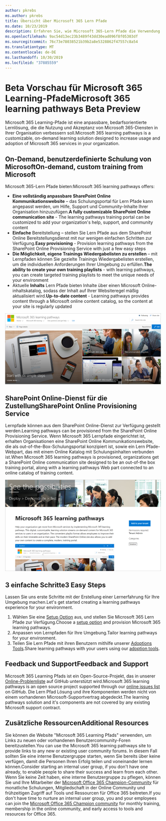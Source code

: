 ```yaml
---
author: pkrebs
ms.author: pkrebs
title: Übersicht über Microsoft 365 Lern Pfade
ms.date: 10/23/2019
description: Erfahren Sie, wie Microsoft 365-Lern Pfade die Verwendung und Akzeptanz von Microsoft 365-Diensten in Ihrer Organisation beschleunigen können. Zu den Lernpfaden gehören ein benutzerdefiniertes SharePoint Online Webpart und eine moderne Schulungswebsite für SharePoint Online Kommunikation, die problemlos für Ihren Microsoft 365-Mandanten bereitgestellt werden kann.
ms.openlocfilehash: 9ac54d13ec23b3489f43dd30ead096f8f05303df
ms.sourcegitcommit: 76c73e78038521b39b2a8e5328862f47557c8a54
ms.translationtype: MT
ms.contentlocale: de-DE
ms.lasthandoff: 10/30/2019
ms.locfileid: "37885559"
---
```

# <a name="microsoft-365-learning-pathways-beta-preview"></a><span data-ttu-id="be976-104">Beta Vorschau für Microsoft 365 Learning-Pfade</span><span class="sxs-lookup"><span data-stu-id="be976-104">Microsoft 365 learning pathways Beta Preview</span></span>
<span data-ttu-id="be976-105">Microsoft 365 Learning-Pfade ist eine anpassbare, bedarfsorientierte Lernlösung, die die Nutzung und Akzeptanz von Microsoft 365-Diensten in Ihrer Organisation verbessern soll.</span><span class="sxs-lookup"><span data-stu-id="be976-105">Microsoft 365 learning pathways is a customizable, on-demand learning solution designed to increase usage and adoption of Microsoft 365 services in your organization.</span></span>  

## <a name="on-demand-custom-training-from-microsoft"></a><span data-ttu-id="be976-106">On-Demand, benutzerdefinierte Schulung von Microsoft</span><span class="sxs-lookup"><span data-stu-id="be976-106">On-demand, custom training from Microsoft</span></span>

<span data-ttu-id="be976-107">Microsoft 365-Lern Pfade bieten:</span><span class="sxs-lookup"><span data-stu-id="be976-107">Microsoft 365 learning pathways offers:</span></span>

- <span data-ttu-id="be976-108">**Eine vollständig anpassbare SharePoint Online Kommunikationswebsite** – das Schulungsportal für Lern Pfade kann angepasst werden, um Hilfe, Support und Community-Inhalte Ihrer Organisation hinzuzufügen.</span><span class="sxs-lookup"><span data-stu-id="be976-108">**A fully customizable SharePoint Online communication site** - The learning pathways training portal can be customized to add your organization's help, support, and community content</span></span>
- <span data-ttu-id="be976-109">**Einfache** Bereitstellung – stellen Sie Lern Pfade aus dem SharePoint Online Bereitstellungsdienst mit nur wenigen einfachen Schritten zur Verfügung.</span><span class="sxs-lookup"><span data-stu-id="be976-109">**Easy provisioning** - Provision learning pathways from the SharePoint Online Provisioning Service with just a few easy steps</span></span>
- <span data-ttu-id="be976-110">**Die Möglichkeit, eigene Trainings Wiedergabelisten zu erstellen** – mit Lernpfaden können Sie gezielte Trainings Wiedergabelisten erstellen, um die individuellen Anforderungen Ihrer Umgebung zu erfüllen.</span><span class="sxs-lookup"><span data-stu-id="be976-110">**The ability to create your own training playlists** - with learning pathways, you can create targeted training playlists to meet the unique needs of your environment</span></span>
- <span data-ttu-id="be976-111">Aktuelle **Inhalts** Lern Pfade bieten Inhalte über einen Microsoft Online-inhaltskatalog, sodass der Inhalt auf Ihrer Websiteregel mäßig aktualisiert wird.</span><span class="sxs-lookup"><span data-stu-id="be976-111">**Up-to-date content** - Learning pathways provides content through a Microsoft online content catalog, so the content at your site is regularly updated</span></span>

![CG-Introducing. png](media/cg-introducing.png)

## <a name="sharepoint-online-provisioning-service"></a><span data-ttu-id="be976-113">SharePoint Online-Dienst für die Zustellung</span><span class="sxs-lookup"><span data-stu-id="be976-113">SharePoint Online Provisioning Service</span></span> 
<span data-ttu-id="be976-114">Lernpfade können aus dem SharePoint Online-Dienst zur Verfügung gestellt werden.</span><span class="sxs-lookup"><span data-stu-id="be976-114">Learning pathways can be provisioned from the SharePoint Online Provisioning Service.</span></span> <span data-ttu-id="be976-115">Wenn Microsoft 365 Lernpfade eingerichtet ist, erhalten Organisationen eine SharePoint Online Kommunikationswebsite, die als out-of-the-Box-Schulungsportal konzipiert ist, sowie ein Lern Pfade-Webpart, das mit einem Online Katalog mit Schulungsinhalten verbunden ist.</span><span class="sxs-lookup"><span data-stu-id="be976-115">When Microsoft 365 learning pathways is provisioned, organizations get a SharePoint Online communication site designed to be an out-of-the box training portal, along with a learning pathways Web part connected to an online catalog of training content.</span></span> 

![CG-Provision. png](media/cg-provision.png)

## <a name="3-easy-steps"></a><span data-ttu-id="be976-117">3 einfache Schritte</span><span class="sxs-lookup"><span data-stu-id="be976-117">3 Easy Steps</span></span>
<span data-ttu-id="be976-118">Lassen Sie uns erste Schritte mit der Erstellung einer Lernerfahrung für Ihre Umgebung machen.</span><span class="sxs-lookup"><span data-stu-id="be976-118">Let's get started creating a learning pathways experience for your environment.</span></span>
1. <span data-ttu-id="be976-119">Wählen Sie eine [Setup Option](custom_setupoptions.md) aus, und stellen Sie Microsoft 365 Lern Pfade zur Verfügung.</span><span class="sxs-lookup"><span data-stu-id="be976-119">Choose a [setup option](custom_setupoptions.md) and provision Microsoft 365 learning pathways.</span></span>  
2. <span data-ttu-id="be976-120">Anpassen von Lernpfaden für Ihre Umgebung.</span><span class="sxs-lookup"><span data-stu-id="be976-120">Tailor learning pathways for your environment.</span></span>
3. <span data-ttu-id="be976-121">Teilen Sie Lern Pfade mit ihren Benutzern mithilfe unserer [Adoptions Tools](driveadoption.md).</span><span class="sxs-lookup"><span data-stu-id="be976-121">Share learning pathways with your users using our [adoption tools](driveadoption.md).</span></span>

## <a name="feedback-and-support"></a><span data-ttu-id="be976-122">Feedback und Support</span><span class="sxs-lookup"><span data-stu-id="be976-122">Feedback and Support</span></span>

<span data-ttu-id="be976-123">Microsoft 365 Learning Pfads ist ein Open-Source-Projekt, das in unserer [Online-Problemliste](https://aka.ms/CustomLearningHelp) auf GitHub unterstützt wird.</span><span class="sxs-lookup"><span data-stu-id="be976-123">Microsoft 365 learning pathways is an open source project supported through our [online issues list](https://aka.ms/CustomLearningHelp) on GitHub.</span></span> <span data-ttu-id="be976-124">Die Lern Pfad Lösung und ihre Komponenten werden nicht von einem vorhandenen Microsoft-Supportvertrag abgedeckt.</span><span class="sxs-lookup"><span data-stu-id="be976-124">The learning pathways solution and it's components are not covered by any existing Microsoft support contract.</span></span>  

## <a name="additional-resources"></a><span data-ttu-id="be976-125">Zusätzliche Ressourcen</span><span class="sxs-lookup"><span data-stu-id="be976-125">Additional Resources</span></span>
<span data-ttu-id="be976-126">Sie können die Website "Microsoft 365 Learning Pfads" verwenden, um Links zu neuen oder vorhandenen Benutzercommunity-Foren bereitzustellen.</span><span class="sxs-lookup"><span data-stu-id="be976-126">You can use the Microsoft 365 learning pathways site to provide links to any new or existing user community forums.</span></span> <span data-ttu-id="be976-127">In diesem Fall sollten Sie eine interne Benutzergruppe starten, wenn Sie bereits über keine verfügen, damit die Personen Ihren Erfolg teilen und voneinander lernen können.</span><span class="sxs-lookup"><span data-stu-id="be976-127">Consider starting an internal user group, if you don't have one already, to enable people to share their success and learn from each other.</span></span>  <span data-ttu-id="be976-128">Wenn Sie keine Zeit haben, eine interne Benutzergruppe zu pflegen, können Sie und Ihre Mitarbeiter der [Microsoft Office 365 Champion-Community](https://aka.ms/O365Champions) für monatliche Schulungen, Mitgliedschaft in der Online Community und frühzeitigen Zugriff auf Tools und Ressourcen für Office 365 beitreten.</span><span class="sxs-lookup"><span data-stu-id="be976-128">If you don't have time to nurture an internal user group, you and your employees can join the [Microsoft Office 365 Champion community](https://aka.ms/O365Champions) for monthly training, membership in the online community, and early access to tools and resources for Office 365.</span></span>